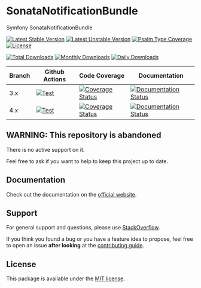 <!--
DO NOT EDIT THIS FILE!

It's auto-generated by sonata-project/dev-kit package.
-->

# SonataNotificationBundle

Symfony SonataNotificationBundle

[![Latest Stable Version](https://poser.pugx.org/sonata-project/notification-bundle/v/stable)](https://packagist.org/packages/sonata-project/notification-bundle)
[![Latest Unstable Version](https://poser.pugx.org/sonata-project/notification-bundle/v/unstable)](https://packagist.org/packages/sonata-project/notification-bundle)
[![Psalm Type Coverage][shepherd_stable_badge]][shepherd_stable_link]
[![License](https://poser.pugx.org/sonata-project/notification-bundle/license)](https://packagist.org/packages/sonata-project/notification-bundle)

[![Total Downloads](https://poser.pugx.org/sonata-project/notification-bundle/downloads)](https://packagist.org/packages/sonata-project/notification-bundle)
[![Monthly Downloads](https://poser.pugx.org/sonata-project/notification-bundle/d/monthly)](https://packagist.org/packages/sonata-project/notification-bundle)
[![Daily Downloads](https://poser.pugx.org/sonata-project/notification-bundle/d/daily)](https://packagist.org/packages/sonata-project/notification-bundle)

Branch | Github Actions | Code Coverage | Documentation |
------ | -------------- | ------------- | ------------- |
3.x | [![Test][test_stable_badge]][test_stable_link] | [![Coverage Status][coverage_stable_badge]][coverage_stable_link] | [![Documentation Status][documentation_stable_badge]][documentation_stable_link] |
4.x | [![Test][test_unstable_badge]][test_unstable_link] | [![Coverage Status][coverage_unstable_badge]][coverage_unstable_link] | [![Documentation Status][documentation_unstable_badge]][documentation_unstable_link] |

## WARNING: This repository is abandoned

There is no active support on it.

Feel free to ask if you want to help to keep this project up to date.

## Documentation

Check out the documentation on the [official website](https://docs.sonata-project.org/projects/SonataNotificationBundle).

## Support

For general support and questions, please use [StackOverflow](http://stackoverflow.com/questions/tagged/sonata).

If you think you found a bug or you have a feature idea to propose, feel free to open an issue
**after looking** at the [contributing guide](CONTRIBUTING.md).

## License

This package is available under the [MIT license](LICENSE).

[test_stable_badge]: https://github.com/sonata-project/SonataNotificationBundle/workflows/Test/badge.svg?branch=3.x
[test_stable_link]: https://github.com/sonata-project/SonataNotificationBundle/actions?query=workflow:test+branch:3.x
[test_unstable_badge]: https://github.com/sonata-project/SonataNotificationBundle/workflows/Test/badge.svg?branch=4.x
[test_unstable_link]: https://github.com/sonata-project/SonataNotificationBundle/actions?query=workflow:test+branch:4.x
[coverage_stable_badge]: https://codecov.io/gh/sonata-project/SonataNotificationBundle/branch/3.x/graph/badge.svg
[coverage_stable_link]: https://codecov.io/gh/sonata-project/SonataNotificationBundle/branch/3.x
[coverage_unstable_badge]: https://codecov.io/gh/sonata-project/SonataNotificationBundle/branch/4.x/graph/badge.svg
[coverage_unstable_link]: https://codecov.io/gh/sonata-project/SonataNotificationBundle/branch/4.x
[shepherd_stable_badge]: https://shepherd.dev/github/sonata-project/SonataNotificationBundle/coverage.svg
[shepherd_stable_link]: https://shepherd.dev/github/sonata-project/SonataNotificationBundle
[documentation_stable_badge]: https://readthedocs.org/projects/sonatanotificationbundle/badge/?version=3.x
[documentation_stable_link]: https://docs.sonata-project.org/projects/SonataNotificationBundle/en/3.x/?badge=3.x
[documentation_unstable_badge]: https://readthedocs.org/projects/sonatanotificationbundle/badge/?version=4.x
[documentation_unstable_link]: https://docs.sonata-project.org/projects/SonataNotificationBundle/en/4.x/?badge=4.x

